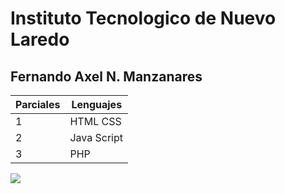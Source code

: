# Instituto Tecnologico de Nuevo Laredo

## Fernando Axel N. Manzanares

| Parciales | Lenguajes  |
| - | - |
| 1 | HTML CSS |
| 2 | Java Script |
| 3 | PHP |

<img src="https://upload.wikimedia.org/wikipedia/commons/1/17/Tecnologico_Nacional_de_Mexico.svg">
